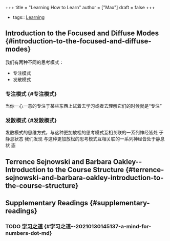 +++
title = "Learning How to Learn"
author = ["Max"]
draft = false
+++

-   tags:: [Learning](learning.md)


## Introduction to the Focused and Diffuse Modes {#introduction-to-the-focused-and-diffuse-modes}

我们有两种不同的思考模式：

-   专注模式
-   发散模式


### 专注模式 {#专注模式}

当你一心一意的专注于某些东西上试着去学习或者去理解它们的时候就是“专注”


### 发散模式 {#发散模式}

发散模式的思维方式，与这种更加放松的思考模式互相关联的一系列神经皆处
于静息状态 我们发现 与这种更加放松的思考模式互相关联的一系列神经皆处于静息状
态


## Terrence Sejnowski and Barbara Oakley--Introduction to the Course Structure {#terrence-sejnowski-and-barbara-oakley-introduction-to-the-course-structure}


## Supplementary Readings {#supplementary-readings}


### <span class="org-todo todo TODO">TODO</span> [学习之道](20210130145137-a_mind_for_numbers.md) {#学习之道--20210130145137-a-mind-for-numbers-dot-md}
